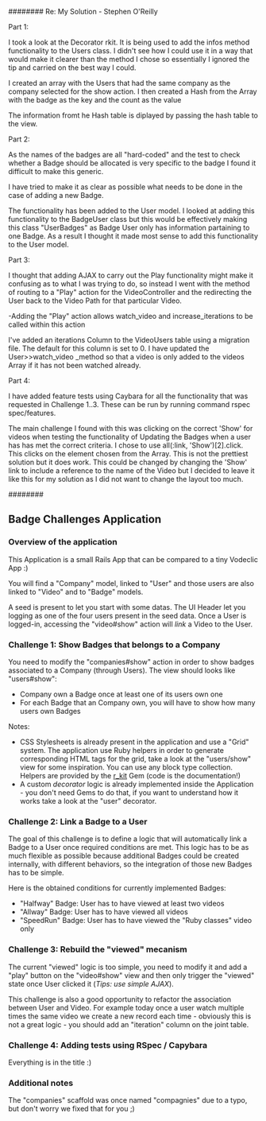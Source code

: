 ########
Re: My Solution - Stephen O'Reilly

Part 1:

I took a look at the Decorator rkit. It is being used to add the infos method functionality to the Users class.
I didn't see how I could use it in a way that would make it clearer than the method I chose so essentially I ignored the tip and carried on the best way I could.

I created an array with the Users that had the same company as the company selected for the show action.
I then created a Hash from the Array with the badge as the key and the count as the value

The information fromt he Hash table is diplayed by passing the hash table to the view.

Part 2:

As the names of the badges are all "hard-coded" and the test to check whether a Badge should be allocated is very specific to the badge I found it difficult to make this generic.

I have tried to make it as clear as possible what needs to be done in the case of adding a new Badge.

The functionality has been added to the User model. I looked at adding this functionality to the BadgeUser class but this would be effectively making this class "UserBadges" as Badge User only has information partaining to one Badge. As a result I thought it made most sense to add this functionality to the User model.

Part 3:

I thought that adding AJAX to carry out the Play functionality might make it confusing as to what I was trying to do, so instead I went with the method of routing to a "Play" action for the VideoController and the redirecting the User back to the Video Path for that particular Video.

-Adding the "Play" action allows watch_video and increase_iterations to be called within this action

I've added an iterations Column to the VideoUsers table using a migration file. The default for this column is set to 0. I have updated the User>>watch_video _method so that a video is only added to the videos Array if it has not been watched already.

Part 4:

I have added feature tests using Caybara for all the functionality that was requested in Challenge 1..3. These can be run by running command rspec spec/features.

The main challenge I found with this was clicking on the correct 'Show' for videos when testing the functionality of Updating the Badges when a user has has met the correct criteria. I chose to use all(:link, 'Show')[2].click.
This clicks on the element chosen from the Array. This is not the prettiest solution but it does work. This could be changed by changing the 'Show' link to include a reference to the name of the Video but I decided to leave it like this for my solution as I did not want to change the layout too much.


########
## Badge Challenges Application

### Overview of the application

This Application is a small Rails App that can be compared to a tiny Vodeclic App :)

You will find a "Company" model, linked to "User" and those users are also linked to "Video" and to "Badge" models.

A seed is present to let you start with some datas.
The UI Header let you logging as one of the four users present in the seed data.
Once a User is logged-in, accessing the "video#show" action will *link* a Video to the User.


### Challenge 1: Show Badges that belongs to a Company

You need to modify the "companies#show" action in order to show badges associated to a Company (through Users). The view should looks like "users#show":
* Company own a Badge once at least one of its users own one
* For each Badge that an Company own, you will have to show how many users own Badges

Notes:
* CSS Stylesheets is already present in the application and use a "Grid" system. The application use Ruby helpers in order to generate corresponding HTML tags for the grid, take a look at the "users/show" view for some inspiration. You can use any block type collection. Helpers are provided by the [r_kit](https://github.com/Saphyr/r_kit) Gem (code is the documentation!)
* A custom *decorator* logic is already implemented inside the Application - you don't need Gems to do that, if you want to understand how it works take a look at the "user" decorator.


### Challenge 2: Link a Badge to a User

The goal of this challenge is to define a logic that will automatically link a Badge to a User once required conditions are met.
This logic has to be as much flexible as possible because additional Badges could be created internally, with different behaviors, so the integration of those new Badges has to be simple.

Here is the obtained conditions for currently implemented Badges:
* "Halfway" Badge: User has to have viewed at least two videos
* "Allway" Badge: User has to have viewed all videos
* "SpeedRun" Badge: User has to have viewed the "Ruby classes" video only


### Challenge 3: Rebuild the "viewed" mecanism

The current "viewed" logic is too simple, you need to modify it and add a "play" button on the "video#show" view and then only trigger the "viewed" state once User clicked it (*Tips: use simple AJAX*).

This challenge is also a good opportunity to refactor the association between User and Video. For example today once a user watch multiple times the same video we create a new record each time - obviously this is not a great logic - you should add an "iteration" column on the joint table.


### Challenge 4: Adding tests using RSpec / Capybara

Everything is in the title :)


### Additional notes

The "companies" scaffold was once named "compagnies" due to a typo, but don't worry we fixed that for you ;)
